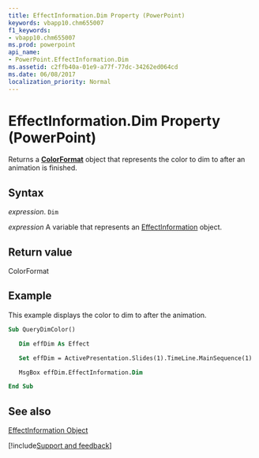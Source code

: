 ```yaml
---
title: EffectInformation.Dim Property (PowerPoint)
keywords: vbapp10.chm655007
f1_keywords:
- vbapp10.chm655007
ms.prod: powerpoint
api_name:
- PowerPoint.EffectInformation.Dim
ms.assetid: c2ffb40a-01e9-a77f-77dc-34262ed064cd
ms.date: 06/08/2017
localization_priority: Normal
---
```



# EffectInformation.Dim Property (PowerPoint)

Returns a  **[ColorFormat](PowerPoint.ColorFormat.md)** object that represents the color to dim to after an animation is finished.


## Syntax

 _expression_. `Dim`

_expression_ A variable that represents an [EffectInformation](./PowerPoint.EffectInformation.md) object.


## Return value

ColorFormat


## Example

This example displays the color to dim to after the animation.


```vb
Sub QueryDimColor()

   Dim effDim As Effect

   Set effDim = ActivePresentation.Slides(1).TimeLine.MainSequence(1)

   MsgBox effDim.EffectInformation.Dim

End Sub
```


## See also


[EffectInformation Object](PowerPoint.EffectInformation.md)

[!include[Support and feedback](~/includes/feedback-boilerplate.md)]